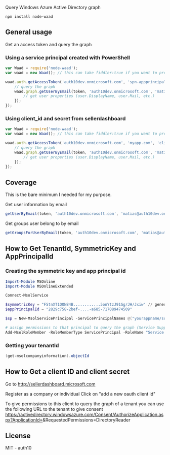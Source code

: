 Query Windows Azure Active Directory graph

```
npm install node-waad
```

## General usage

Get an access token and query the graph

### Using a service principal created with PowerShell

```js
var Waad = require('node-waad');
var waad = new Waad(); // this can take fiddler:true if you want to proxy through fiddler

waad.auth.getAccessToken('auth10dev.onmicrosoft.com', 'spn-appprincipal', 'symmetric-key-base64', function(err, token) {
	// query the graph
	waad.graph.getUserByEmail(token, 'auth10dev.onmicrosoft.com', 'matias@auth10dev.onmicrosoft.com', function(err, user) {
		// get user properties (user.DisplayName, user.Mail, etc.)
	});
});
```

### Using client_id and secret from sellerdashboard

```js
var Waad = require('node-waad');
var waad = new Waad(); // this can take fiddler:true if you want to proxy through fiddler

waad.auth.getAccessToken('auth10dev.onmicrosoft.com', 'myapp.com', 'client-id', 'client-secret', function(err, token) {
	// query the graph
	waad.graph.getUserByEmail(token, 'auth10dev.onmicrosoft.com', 'matias@auth10dev.onmicrosoft.com', function(err, user) {
		// get user properties (user.DisplayName, user.Mail, etc.)
	});
});
```

## Coverage

This is the bare minimum I needed for my purpose. 

Get user information by email

```js
getUserByEmail(token, 'auth10dev.onmicrosoft.com', 'matias@auth10dev.onmicrosoft.com', ...)
```

Get groups user belong to by email

```js
getGroupsForUserByEmail(token, 'auth10dev.onmicrosoft.com', 'matias@auth10dev.onmicrosoft.com', ...)
```

## How to Get TenantId, SymmetricKey and AppPrincipalId

### Creating the symmetric key and app principal id

```powershell
Import-Module MSOnline
Import-Module MSOnlineExtended

Connect-MsolService 

$symmetricKey = "FStnXT1QON84B............5onYtzJ91Gg/JH/Jxiw" // generate one
$appPrincipalId = "2829c758-2bef-....-a685-717089474509"

$sp = New-MsolServicePrincipal -ServicePrincipalNames @("yourappname/some.host.com") -AppPrincipalId $appPrincipalId -DisplayName "yourappname" -Type Symmetric -Value $symmetricKey -Usage Verify -StartDate "1/1/2012" -EndDate "11/11/2014" 

# assign permissions to that principal to query the graph (Service Support Administrator == read, Company Administrator == readwrite)
Add-MsolRoleMember -RoleMemberType ServicePrincipal -RoleName "Service Support Administrator" -RoleMemberObjectId $sp.ObjectId
```

### Getting your tenantId

```powershell
(get-msolcompanyinformation).objectId
```

## How to Get a client ID and client secret

Go to <http://sellerdashboard.microsoft.com>

Register as a company or individual
Click on "add a new oauth client id"

To give permissions to this client to query the graph of a tenant you can use the following URL to the tenant to give consent
https://activedirectory.windowsazure.com/Consent/AuthorizeApplication.aspx?ApplicationId=<your-client-id>&RequestedPermissions=DirectoryReader

## License

MIT - auth10
